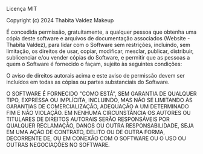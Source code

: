 Licença MIT

Copyright (c) 2024 Thabita Valdez Makeup

É concedida permissão, gratuitamente, a qualquer pessoa que obtenha uma cópia
deste software e arquivos de documentação associados (Website - Thabita Valdez), para lidar
com o Software sem restrições, incluindo, sem limitação, os direitos de
usar, copiar, modificar, mesclar, publicar, distribuir, sublicenciar e/ou vender
cópias do Software, e permitir que as pessoas a quem o Software é
fornecido o façam, sujeito às seguintes condições:

O aviso de direitos autorais acima e este aviso de permissão devem ser incluídos em todas
as cópias ou partes substanciais do Software.

O SOFTWARE É FORNECIDO "COMO ESTÁ", SEM GARANTIA DE QUALQUER TIPO, EXPRESSA OU
IMPLÍCITA, INCLUINDO, MAS NÃO SE LIMITANDO ÀS GARANTIAS DE COMERCIALIZAÇÃO,
ADEQUAÇÃO A UM DETERMINADO FIM E NÃO VIOLAÇÃO. EM NENHUMA CIRCUNSTÂNCIA OS
AUTORES OU TITULARES DE DIREITOS AUTORAIS SERÃO RESPONSÁVEIS POR QUALQUER RECLAMAÇÃO,
DANOS OU OUTRA RESPONSABILIDADE, SEJA EM UMA AÇÃO DE CONTRATO, DELITO OU DE OUTRA FORMA,
DECORRENTE DE, OU EM CONEXÃO COM O SOFTWARE OU O USO OU OUTRAS NEGOCIAÇÕES NO
SOFTWARE.